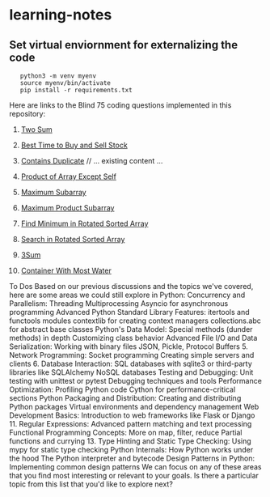 # learning-notes

## Set virtual enviornment for externalizing the code
```
   python3 -m venv myenv
   source myenv/bin/activate
   pip install -r requirements.txt
```
Here are links to the Blind 75 coding questions implemented in this repository:

1. [Two Sum](blind_75/two_sum.py)
2. [Best Time to Buy and Sell Stock](blind_75/best_time_to_buy_and_sell_stock.py)
3. [Contains Duplicate](blind_75/contains_duplicate.py)
// ... existing content ...

4. [Product of Array Except Self](blind_75/product_of_array_except_self.py)
5. [Maximum Subarray](blind_75/maximum_subarray.py)
6. [Maximum Product Subarray](blind_75/maximum_product_subarray.py)
7. [Find Minimum in Rotated Sorted Array](blind_75/find_minimum_in_rotated_sorted_array.py)
8. [Search in Rotated Sorted Array](blind_75/search_in_rotated_sorted_array.py)
9. [3Sum](blind_75/3sum.py)
10. [Container With Most Water](blind_75/container_with_most_water.py)


To Dos
Based on our previous discussions and the topics we've covered, here are some areas we could still explore in Python:
Concurrency and Parallelism:
Threading
Multiprocessing
Asyncio for asynchronous programming
Advanced Python Standard Library Features:
itertools and functools modules
contextlib for creating context managers
collections.abc for abstract base classes
Python's Data Model:
Special methods (dunder methods) in depth
Customizing class behavior
Advanced File I/O and Data Serialization:
Working with binary files
JSON, Pickle, Protocol Buffers
5. Network Programming:
Socket programming
Creating simple servers and clients
6. Database Interaction:
SQL databases with sqlite3 or third-party libraries like SQLAlchemy
NoSQL databases
Testing and Debugging:
Unit testing with unittest or pytest
Debugging techniques and tools
Performance Optimization:
Profiling Python code
Cython for performance-critical sections
Python Packaging and Distribution:
Creating and distributing Python packages
Virtual environments and dependency management
Web Development Basics:
Introduction to web frameworks like Flask or Django
11. Regular Expressions:
Advanced pattern matching and text processing
Functional Programming Concepts:
More on map, filter, reduce
Partial functions and currying
13. Type Hinting and Static Type Checking:
Using mypy for static type checking
Python Internals:
How Python works under the hood
The Python interpreter and bytecode
Design Patterns in Python:
Implementing common design patterns
We can focus on any of these areas that you find most interesting or relevant to your goals. Is there a particular topic from this list that you'd like to explore next?
